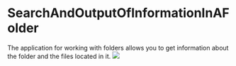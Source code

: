 # SearchAndOutputOfInformationInAFolder
The application for working with folders allows you to get information about the folder and the files located in it.
![](C:\Users\meles\Pictures\Screenshots\PngFolderSearch.png)
